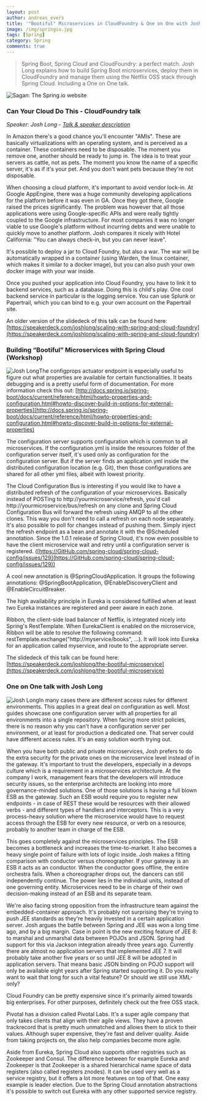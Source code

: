 ```yaml
---
layout: post
author: andreas_evers
title: '"Bootiful" Microservices in CloudFoundry & One on One with Josh Long'
image: /img/springio.jpg
tags: [Spring]
category: Spring
comments: true
---
```


>Spring Boot, Spring Cloud and CloudFoundry: a perfect match. Josh Long explains how to build Spring Boot microservices, deploy them in CloudFoundry and manage them using the Netflix OSS stack through Spring Cloud. Including a One on One talk.

<img alt="Sagan: The Spring.io website" src="https://www.ordina.be/~/media/images/ordinabe/blogs/hystrix-sample.png">

### Can Your Cloud Do This - CloudFoundry talk

*Speaker: Josh Long - [Talk & speaker description](http://www.springio.net/can-your-cloud-do-this-getting-started-with-cloud-foundry/)*

In Amazon there's a good chance you'll encounter "AMIs". These are basically virtualizations with an operating system, and is perceived as a container. These containers need to be disposable. The moment you remove one, another should be ready to jump in. The idea is to treat your servers as cattle, not as pets. The moment you know the name of a specific server, it's as if it's your pet. And you don't want pets because they're not disposable. 

When choosing a cloud platform, it's important to avoid vendor lock-in. At Google AppEngine, there was a huge community developing applications for the platform before it was even in GA. Once they got there, Google raised the prices significantly. The problem was however that all those applications were using Google-specific APIs and were really tightly coupled to the Google infrastructure. For most companies it was no longer viable to use Google's platform without incurring debts and were unable to quickly move to another platform. Josh compares it nicely with Hotel California: "You can always check-in, but you can never leave". 

It's possible to deploy a jar to Cloud Foundry, but also a war. The war will be automatically wrapped in a container (using Warden, the linux container, which makes it similar to a docker image), but you can also push your own docker image with your war inside. 

Once you pushed your application into Cloud Foundry, you have to link it to backend services, such as a database. Doing this is child's play. One cool backend service in particular is the logging service. You can use Splunk or Papertrail, which you can bind to e.g. your own account on the Papertrail site. 

An older version of the slidedeck of this talk can be found here: [https://speakerdeck.com/joshlong/scaling-with-spring-and-cloud-foundry](https://speakerdeck.com/joshlong/scaling-with-spring-and-cloud-foundry)

### Building “Bootiful” Microservices with Spring Cloud (Workshop)

<img  class="p-image float-image" alt="Josh Long" src="https://www.ordina.be/~/media/images/ordinabe/blogs/andreas11.jpg?la=nl-nl"/>The configprops actuator endpoint is especially useful to figure out what properties are available for certain functionalities. It beats debugging and is a pretty useful form of documentation. For more information check this out: [http://docs.spring.io/spring-boot/docs/current/reference/html/howto-properties-and-configuration.html#howto-discover-build-in-options-for-external-properties](http://docs.spring.io/spring-boot/docs/current/reference/html/howto-properties-and-configuration.html#howto-discover-build-in-options-for-external-properties)

The configuration server supports configuration which is common to all microservices. If the configuration.yml is inside the resources folder of the configuration server itself, it's used only as configuration for the configuration server. But if the server finds an application.yml inside the distributed configuration location (e.g. Git), then those configurations are shared for all other yml files, albeit with lowest priority.

The Cloud Configuration Bus is interesting if you would like to have a distributed refresh of the configuration of your microservices. Basically instead of POSTing to http://yourmicroservice/refresh, you'd call http://yourmicroservice/bus/refresh on any clone and Spring Cloud Configuration Bus will forward the refresh using AMQP to all the other clones. This way you don't need to call a refresh on each node separately.
It's also possible to poll for changes instead of pushing them. Simply inject the refresh endpoint as a bean and annotate it with the @Scheduled annotation.
Since the 1.0.1 release of Spring Cloud, it's now even possible to have the client microservice wait and retry until a configuration server is registered. ([https://GitHub.com/spring-cloud/spring-cloud-config/issues/129](https://GitHub.com/spring-cloud/spring-cloud-config/issues/129))

A cool new annotation is @SpringCloudApplication. It groups the following annotations: @SpringBootApplication, @EnableDiscoveryClient and @EnableCircuitBreaker.

The high availability principle in Eureka is considered fulfilled when at least two Eureka instances are registered and peer aware in each zone.

Ribbon, the client-side load balancer of Netflix, is integrated nicely into Spring's RestTemplate. When EurekaClient is enabled on the microservice, Ribbon will be able to resolve the following command: restTemplate.exchange("http://myservice/books", ...). It will look into Eureka for an application called myservice, and route to the appropriate server.

The slidedeck of this talk can be found here: [https://speakerdeck.com/joshlong/the-bootiful-microservice](https://speakerdeck.com/joshlong/the-bootiful-microservice)

 
### One on One talk with Josh Long

<img  class="p-image float-image" alt="Josh Long" src="https://www.ordina.be/~/media/images/ordinabe/blogs/andreas11.jpg?la=nl-nl"/>In many cases there are different access rules for different environments. This applies in a great deal on configuration as well. Most guides showcase one configuration server with all properties for all environments into a single repository. When facing more strict policies, there is no reason why you can't have a configuration server per environment, or at least for production a dedicated one. That server could have different access rules. It's an easy solution worth trying out.

When you have both public and private microservices, Josh prefers to do the extra security for the private ones on the microservice level instead of in the gateway. It's important to trust the developers, especially in a devops culture which is a requirement in a microservices architecture.
At the company I work, management fears that the developers will introduce security issues, so the enterprise architects are looking into more governance-minded solutions. One of those solutions is having a full blown ESB as the gateway. Such an ESB would require you to register new endpoints - in case of REST these would be resources with their allowed verbs - and different types of handlers and interceptors. This is a very process-heavy solution where the microservice would have to request access through the ESB for every new resource, or verb on a resource, probably to another team in charge of the ESB.

This goes completely against the microservices principles. The ESB becomes a bottleneck and increases the time-to-market. It also becomes a heavy single point of failure with lots of logic inside. Josh makes a fitting comparison with conductor versus choreographer. If your gateway is an ESB it acts as an conductor. When the conductor goes offline, the entire orchestra fails. When a choreographer drops out, the dancers can still independently continue. The power lies in the individual units, instead of one governing entity. Microservices need to be in charge of their own decision-making instead of an ESB and its separate team.

We're also facing strong opposition from the infrastructure team against the embedded-container approach. It's probably not surprising they're trying to push JEE standards as they're heavily invested in a certain application server. Josh argues the battle between Spring and JEE was won a long time ago, and by a big margin. Case in point is the new exciting feature of JEE 8: to marshal and unmarshal data between POJOs and JSON. Spring had support for this via Jackson integration already three years ago. Currently there are almost no application servers that implemented JEE 7. It will probably take another five years or so until JEE 8 will be adopted in application servers. That means basic JSON binding on POJO support will only be available eight years after Spring started supporting it. Do you really want to wait that long for such a vital feature? Or should we still use XML-only?

Cloud Foundry can be pretty expensive since it's primarily aimed towards big enterprises. For other purposes, definitely check out the free OSS stack.

Pivotal has a division called Pivotal Labs. It's a super agile company that only takes clients that align with their agile views. They have a proven trackrecord that is pretty much unmatched and allows them to stick to their values. Although super expensive, they're fast and deliver quality. Aside from taking projects on, the also help companies become more agile.  

Aside from Eureka, Spring Cloud also supports other registries such as Zookeeper and Consul. The difference between for example Eureka and Zookeeper is that Zookeeper is a shared hierarchical name space of data registers (also called registers znodes). It can be used very well as a service registry, but it offers a lot more features on top of that. One easy example is leader election. Due to the Spring Cloud annotation abstractions it's possible to switch out Eureka with any other supported service registry.